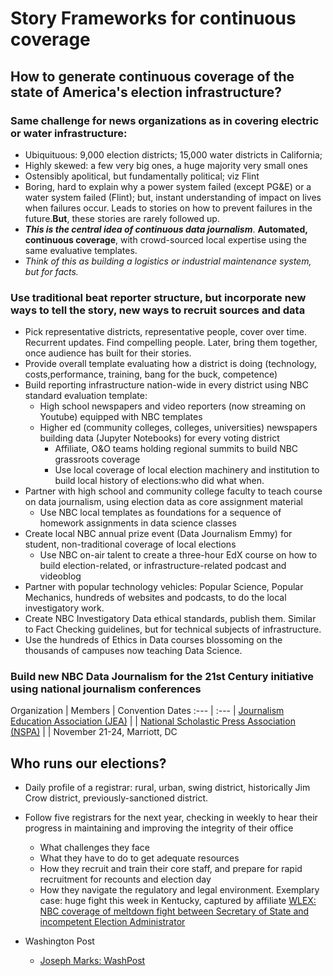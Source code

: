 # Story Frameworks for continuous coverage

## How to generate continuous coverage of the state of America's election infrastructure?
### Same challenge for news organizations as in covering electric or water infrastructure:
  - Ubiquituous: 9,000 election districts; 15,000 water districts in California;
  - Highly skewed: a few very big ones, a huge majority very small ones
  - Ostensibly apolitical, but fundamentally political; viz Flint
  - Boring, hard to explain why a power system failed (except PG&E) or a water system failed (Flint); but, instant understanding of impact on lives when failures occur. Leads to stories on how to prevent failures in the future.**But**, these stories are rarely followed up.
  - **_This is the central idea of continuous data journalism_**. **Automated, continuous coverage**, with crowd-sourced local expertise using the same evaluative templates.
  - _Think of this as building a logistics or industrial maintenance system, but for facts._

### Use traditional beat reporter structure, but incorporate new ways to tell the story, new ways to recruit sources and data
- Pick representative districts, representative people, cover over time. Recurrent updates. Find compelling people. Later, bring them together, once audience has built for their stories.
- Provide overall template evaluating how a district is doing (technology, costs,performance, training, bang for the buck, competence)
- Build reporting infrastructure nation-wide in every district using NBC standard evaluation template:
  - High school newspapers and video reporters (now streaming on Youtube) equipped with NBC templates
  - Higher ed (community colleges, colleges, universities) newspapers building data (Jupyter Notebooks) for every voting district
    - Affiliate, O&O teams holding regional summits to build NBC grassroots coverage
    - Use local coverage of local election machinery and institution to build local history of elections:who did what when.
- Partner with high school and community college faculty to teach course on data journalism, using election data as core assignment material
  - Use NBC local templates as foundations for a sequence of homework assignments in data science classes
- Create local NBC annual prize event (Data Journalism Emmy) for student, non-traditional coverage of local elections
  - Use NBC on-air talent to create a three-hour EdX course on how to build election-related, or infrastructure-related podcast and videoblog
- Partner with popular technology vehicles: Popular Science, Popular Mechanics, hundreds of websites and podcasts, to do the local investigatory work.
-   Create NBC Investigatory Data ethical standards, publish them.  Similar to Fact Checking guidelines, but for technical subjects of infrastructure.
-  Use the hundreds of Ethics in Data courses blossoming on the thousands of campuses now teaching Data Science.

### Build new NBC Data Journalism for the 21st Century initiative using national journalism conferences
Organization  | Members | Convention Dates
:--- | :--- |
[Journalism Education Association (JEA)](http://jea.org/wp/)  |   |
[National Scholastic Press Association (NSPA)](http://studentpress.org/nspa/) |   |  November 21-24, Marriott, DC

## Who runs our elections?
- Daily profile of a registrar: rural, urban, swing district, historically Jim Crow district, previously-sanctioned district.
- Follow five registrars for the next year, checking in weekly to hear their progress in maintaining and improving the integrity of their office
  - What challenges they face
  - What they have to do to get adequate resources
  - How they recruit and train their core staff, and prepare for rapid recruitment for recounts and election day
  - How they navigate the regulatory and legal environment. Exemplary case: huge fight this week in Kentucky, captured by affiliate [WLEX: NBC coverage of meltdown fight between Secretary of State and incompetent Election Administrator](https://www.lex18.com)

- Washington Post
  - [Joseph Marks: WashPost](https://www.washingtonpost.com/news/powerpost/paloma/the-cybersecurity-202/2019/08/21/the-cybersecurity-202-l-a-county-voting-system-pits-cybersecurity-vs-disability-advocates/5d5c0b43602ff171a5d730a0/)
